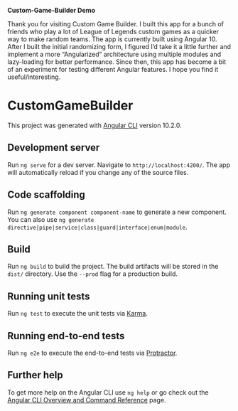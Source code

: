 **Custom-Game-Builder Demo**

Thank you for visiting Custom Game Builder.  I built this app for a bunch of friends who play a lot of League of Legends custom games as a quicker way to make random teams.  The app is currently built using Angular 10.  After I built the initial randomizing form, I figured I’d take it a little further and implement a more “Angularized” architecture using multiple modules and lazy-loading for better performance.  Since then, this app has become a bit of an experiment for testing different Angular features.  I hope you find it useful/interesting.

# CustomGameBuilder

This project was generated with [Angular CLI](https://github.com/angular/angular-cli) version 10.2.0.

## Development server

Run `ng serve` for a dev server. Navigate to `http://localhost:4200/`. The app will automatically reload if you change any of the source files.

## Code scaffolding

Run `ng generate component component-name` to generate a new component. You can also use `ng generate directive|pipe|service|class|guard|interface|enum|module`.

## Build

Run `ng build` to build the project. The build artifacts will be stored in the `dist/` directory. Use the `--prod` flag for a production build.

## Running unit tests

Run `ng test` to execute the unit tests via [Karma](https://karma-runner.github.io).

## Running end-to-end tests

Run `ng e2e` to execute the end-to-end tests via [Protractor](http://www.protractortest.org/).

## Further help

To get more help on the Angular CLI use `ng help` or go check out the [Angular CLI Overview and Command Reference](https://angular.io/cli) page.
